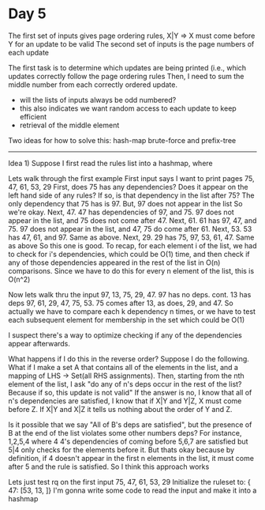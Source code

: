 # Day 5
The first set of inputs gives page ordering rules, X|Y => X must come before Y
for an update to be valid
The second set of inputs is the page numbers of each update

The first task is to determine which updates are being printed (i.e., which
updates correctly follow the page ordering rules
Then, I need to sum the middle number from each correctly ordered update.
- will the lists of inputs always be odd numbered?
- this also indicates we want random access to each update to keep efficient
- retrieval of the middle element

Two ideas for how to solve this: hash-map brute-force and prefix-tree

---
Idea 1) Suppose I first read the rules list into a hashmap, where 

Lets walk through the first example
First input says I want to print pages 75, 47, 61, 53, 29
First, does 75 has any dependencies? Does it appear on the left
hand side of any rules? If so, is that dependency in the list after 75?
The only dependency that 75 has is 97. But, 97 does not appear in the list
So we're okay.
Next, 47. 47 has dependencies of 97, and 75. 97 does not appear in the list,
and 75 does not come after 47.
Next, 61. 61 has 97, 47, and 75. 97 does not appear in the list, and 47, 75
do come after 61.
Next, 53. 53 has 47, 61, and 97. Same as above.
Next, 29. 29 has 75, 97, 53, 61, 47. Same as above
So this one is good.
To recap, for each element i of the list, we had to check for i's dependencies,
which could be O(1) time, and then check if any of those dependencies appeared
in the rest of the list in O(n) comparisons.
Since we have to do this for every n element of the list, this is O(n^2)

Now lets walk thru the input 97, 13, 75, 29, 47.
97 has no deps. cont.
13 has deps 97, 61, 29, 47, 75, 53. 75 comes after 13, as does, 29, and 47.
So actually we have to compare each k dependency n times, or we have to
test each subsequent element for membership in the set which could be O(1)

I suspect there's a way to optimize checking if any of the dependencies
appear afterwards.

What happens if I do this in the reverse order?
Suppose I do the following. What if I make a set A that contains all of the
elements in the list, and a mapping of LHS -> Set(all RHS assignments).
Then, starting from the nth element of the list, I ask "do any of n's deps
occur in the rest of the list? Because if so, this update is not valid"
If the answer is no, I know that all of n's dependencies are satisfied,
I know that if X|Y and Y|Z, X must come before Z.
If X|Y and X|Z it tells us nothing about the order of Y and Z.

Is it possible that we say "All of B's deps are satisfied", but
the presence of B at the end of the list violates some other numbers
deps?
For instance, 1,2,5,4 where 4 4's dependencies of coming before 5,6,7 are satisfied
but 5|4 only checks for the elements before it. But thats okay because by definition,
if 4 doesn't appear in the first n elements in the list, it must come after 5 and the
rule is satisfied.
So I think this approach works

Lets just test rq on the first input
75, 47, 61, 53, 29
Initialize the ruleset to:
{ 47: [53, 13, ]}
I'm gonna write some code to read the input and make it into a hashmap

